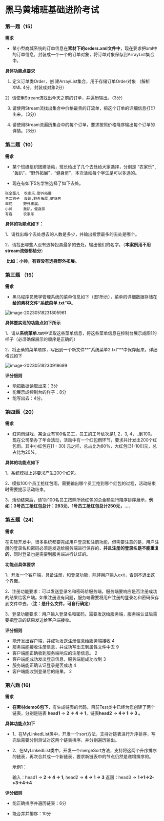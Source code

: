 

# 黑马黄埔班基础进阶考试

### 第一题（15）

**需求**

* 某小型商城系统的订单信息在**素材下的orders.xml文件中**，现在要求把xml中的订单信息，封装成一个一个的订单对象，将订单对象保存到ArrayList集合中。

**具体功能点要求**

1)   定义订单类Order，创 建ArrayList集合，用于存储订单Order对象 （解析XML 4分，封装成对象2分）

2）请使用Stream流找出今天之前的订单，并遍历输出。（3分）

3)   请使用Stream流找出集合中价格最贵的订流单，把这个订单的详细信息打印出来。（3分）

4)   请使用Stream流遍历集合中的每个订单，要求按照价格降序输出每个订单的详情。（3分）



### 第二题（10）

**需求**

* 某个班级组织团建活动，班长给出了几个去处给大家选择，分别是 “农家乐” , "轰趴"，“野外拓展”，“健身房”，本次活动每个学生是可以多选的。

* 现在有如下5名学生选择了如下去处。

```
张全蛋儿  农家乐,野外拓展
李二狗子  轰趴,野外拓展,健身房
翠花     野外拓展，
小帅     轰趴，健身房
有容     农家乐
```

**具体的功能点如下：**

1、请找出每个去处想去的人数是多少，并输出投票最多的去处是哪个。

2、请找出哪些人没有选择投票最多的去处，输出他们的名字。（**本案例用不用stream流做都给分**）

​		**比如：小帅，有容没有选择野外拓展。**



### 第三题 （15）

**需求**

* 黑马程序员教学管理系统的菜单信息如下（图1所示），菜单的详细数据存储在**给的素材文件“系统菜单.txt”中**。

![image-20230518231805961](image\image-20230518231805961.png)

**具体要实现的功能点如下所示**

1、请从**系统菜单.txt**中读取这些菜单信息，将这些菜单信息在控制台展示成图1的样子（必须确保展示的顺序是正确的）

2、将正确的菜单顺序，写出到一个新文件**"系统菜单2.txt"**中保存起来，详细格式如下

![image-20230518230919699](image/image-20230518230919699.png)

**评分细则**

* 能把数据读取出来：3分
* 能展示成控制台的样子：8分
* 能写出去：4分。

### 第四题（20）

**需求**

* 红包雨游戏，某企业有100名员工，员工的工号依次是1, 2，3, 4，..到100。现在公司举办了年会活动，活动中有一个红包雨环节，要求共计发出200个红包雨。其中小红包在[1 - 30]  元之间，总占比为80%，大红包[31-100]元，总占比为20%。

 **具体的功能点如下**

1、系统模拟上述要求产生200个红包。

2、模拟100个员工抢红包雨，需要输出哪个员工抢到哪个红包的过程，活动结束时需要提示活动结束。

3、活动结束后，请1对100名员工按照所抢红包的总金额进行降序排序展示，**例如：3号员工抢红包总计：293元、1号员工抢红包总计250元，....**

### 第五题（24）

**需求**

在实际开发中，很多系统都要完成用户登录和注册功能，但需要注意的是，用户注册的登录名和密码必须是发送给服务端进行保存的，**并且注册的登录名是不能重复的**，同时登录也是需要到服务端进行认证的。

**功能点具体要求**

1、开发一个客户端，具备注册，和登录功能，除非用户输入exit，否则不退出这个界面。

2、注册功能要求：可以发送登录名和密码给服务端，服务端要响应是否注册成功的结果给客户端。如果注册没有问题，服务端需要将用户注册的登录名和密码保存到文件中去。（**注：是什么文件，可自行确定**）

3、登录功能要求：用户输入登录名和密码，需要发送给服务端，服务端认证后需要把登录的结果发送给客户端接收。

**评分细则**

* 能开发出客户端，并成功发送注册信息给服务端接收  4
* 服务端能接收注册信息，并成功写出去到属性文件中去 9
* 客户端能正确收到服务端响应的注册信息。 2
* 客户端能成功发出登录信息，服务端能成功收到  3
* 服务端能正确认证登录是否成功  4
* 客户端能收到登录后的结果。 2



### 第六题 (16)  

**需求**

* **在素材demo6包下**，有生成链表的代码，目前Test类中已经为您创建了两个链表，分别是链表 **head1** ->  **2 → 4 → 1**，链表**head2** →  **4→ 1 → 3 。**

**具体功能点如下**

* 1、在MyLinkedList类中，开发一个sort方法，支持对链表进行升序排序，写完后需要分别测试对这两个链表排序，并分别遍历输出。

* 2、在MyLinkedList类中，开发一个mergeSort方法，支持将这两个升序排序的链表，再次合并成一个新链表，要求新链表中的节点仍然是递增排序的。

  示例1： 

  输入：head1 ->  **2 → 4 → 1**,      head2   →  **4 →  1  →  3**
  返回：head3 ->  **1->1->2->3->4->4**

**评分细则**

* 能正确排序并遍历链表：6分

* 能合并并排序：10分



